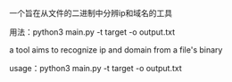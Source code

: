 一个旨在从文件的二进制中分辨ip和域名的工具

用法：python3 main.py -t target -o output.txt

a tool aims to recognize ip and domain from a file's binary

usage：python3 main.py -t target -o output.txt
